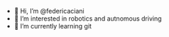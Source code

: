 - 👋 Hi, I’m @federicaciani
- 👀 I’m interested in robotics and autnomous driving
- 🌱 I’m currently learning git


<!---
federicaciani/federicaciani is a ✨ special ✨ repository because its `README.md` (this file) appears on your GitHub profile.
You can click the Preview link to take a look at your changes.
--->

<!---
ciao
--->
